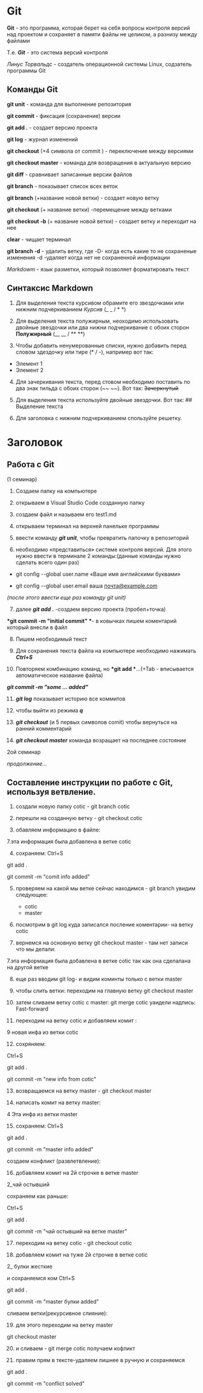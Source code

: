 # Git

__Git__ - это программа, которая берет на себя вопросы контроля версий над проектом и сохраняет в памяти файлы не целиком, а разнизу между файлами

Т.е. __*Git*__ - это система версий контроля

*Линус Торвальдс* - создатель операционной системы Linux, содзатель программы Git

## Команды Git

**git unit** - команда для выполнение репозитория

**git commit** - фиксация (сохранение) версии

**git add .** - создает версию проекта

**git log** - журнал изменений

**git checkout** (+4 символа от commit ) - переключение  между версиями

**git checkout master** - команда для возвращения в актуальную версию

**git diff** - сравнивает записанные версии файлов

**git branch** - показывает список всех веток

**git branch** (+название новой ветки) - создает новую ветку

**git checkout** (+ название ветки)  -перемещение между ветками

**git checkout -b** (+ название новой ветки) - создает ветку и переходит на нее

**clear** - чищает терминал

**git branch -d** - удалить ветку, где
-D- когда есть какие то не сохраненые изменения
-d -удаляет когда нет не сохраненной информации

*Markdowm* - язык разметки, который позволяет форматировать текст

## Синтаксиc Markdown


1. Для выделения текста курсивом обрамите его звездочками или нижним подчеркиванием *Курсив* (_ _ / * *)

2. Для выделения текста полужирным, неоходимо использовать двойные звездочки или два нижни подчеркивание с обоих сторон **Полужирный** (__ __ / ** **)

3. Чтобы добавить ненумерованные списки, нужно добавить перед словом здездочку или тире (* / -), например вот так:

  * Элемент 1 
  * Элемент 2


4. Для зачеркивания текста, перед стовом необходимо поставить по два знак тильда с обоих сторон (~~ ~~). Вот так: ~~Зачеркнутый~~ 

5. Для выделения текста используйте двойные звездочки. Вот так: ## Выделение текста

6. Для заголовка с нижним подчеркиванием спользуйте решетку.
# Заголовок

## Работа с Git

(1 семинар)

1. Создаем папку  на компьютере

2. открываем в Visual Studio Code созданную папку

3. создаем файл и называем его test1.md

4. открываем терминал на верхней панельке программы

5. ввести команду __*git unit*__, чтобы превратить папочку в репозиторий

6. необходимо «представиться» системе контроля версий.  Для этого нужно ввести в терминале 2 команды:(данные команды нужно сделать всего один раз)
 - git config --global user.name «Ваше имя английскими буквами»

 - git config --global user.email ваша почта@example.com

 *(после этого ввести еще раз команду git unit)*

7. далее
__*git add .*__ -создаем версию проекта (пробел+точка)

__*git commit -m "initial commit" *__- в ковычках пишем коментарий который внесли в файл

8. Пишем необходимый текст

9. Для сохранения текста файла на компьютере необходимо нажимать __*Ctrl+S*__

10. Повторяем комбинацию команд, но 
__*git add *__...(+Tab - вписывается автоматическое название файла) 

__*git commit -m "some ... added"*__


11. __*git log*__ показывает историю все коммитов


12. чтобы выйти из режима __*q*__

13. __*git checkout*__ (и 5 первых символов comit) чтобы вернуться на ранний комментарий

14. __*git checkout master*__ команда возращает на последнее состояние


2ой семинар

_продолжение..._

## Составление инструкции по работе с Git, используя ветвление.

1) создали новую папку cotic - git branch cotic

2) перешли на созданную ветку - git checkout cotic

3) обавляем информацию в файле:

 7.эта информация была добавлена в ветке cotic

 4) сохраняем: 
 Ctrl+S 

git add .

git commit -m "comit info added"

5) проверяем на какой мы ветке сейчас находимся - git branch
увидим следующее:
 	* cotic
	* master

6) посмотрим в  git log куда записался посление коментарии- на ветку cotic

7) вернемся на основную ветку  git checkout master - там нет записи что мы делали: 

7.эта информация была добавлена в ветке cotic
 так как она сделалана на другой ветке

 
8) еще раз вводим git log- и видим коминты только с ветки master

9) чтобы слить ветки: переходим на главную ветку git checkout master

10) затем сливаем  ветку cotic с master: git merge cotic
уаидели надпись: Fast-forward

11) переходим на ветку cotic  и добавляем комит : 

9 новая инфа из ветки cotic

12) сохряняем:

 Ctrl+S 

 git add .

git commit -m "new info from cotic"

13) возвращаемся на ветку master - git checkout master

14) написать комит на ветку master:

4 Эта инфа из ветки master

15) сохраняем: 
Ctrl+S 

git add .

git commit -m "master info added"

создаем конфликт (развлетвление):

16) добавляем комит на 2й строчке в ветке master

2_чай остывший 

сохраняем как  раньше:

Ctrl+S 

git add .

git commit -m "чай остывший на ветке master"

17) переходим на ветку cotic - git checkout cotic

18)  добавляем комит на туже 2й строчке в ветке cotic

2_ булки  жесткие

и сохраняемся ком Ctrl+S 

git add .

git commit -m "master булки added"

 сливаем ветки(рекурсивное слияние): 

19) для этого переходим на ветку master 

git checkout master

20) и сливаем  - git merge cotic получаем кофликт

21) правим прям в тексте-удаляем лишнее в ручную и сохраняемся

git add .

git commit -m "conflict solved"

